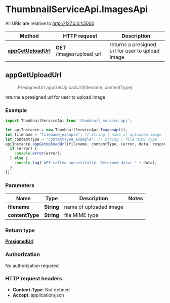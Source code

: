 # ThumbnailServiceApi.ImagesApi

All URIs are relative to *http://127.0.0.1:5000*

Method | HTTP request | Description
------------- | ------------- | -------------
[**appGetUploadUrl**](ImagesApi.md#appGetUploadUrl) | **GET** /images/upload_url | returns a presigned url for user to upload image



## appGetUploadUrl

> PresignedUrl appGetUploadUrl(filename, contentType)

returns a presigned url for user to upload image

### Example

```javascript
import ThumbnailServiceApi from 'thumbnail_service_api';

let apiInstance = new ThumbnailServiceApi.ImagesApi();
let filename = "filename_example"; // String | name of uploaded image
let contentType = "contentType_example"; // String | file MIME type
apiInstance.appGetUploadUrl(filename, contentType, (error, data, response) => {
  if (error) {
    console.error(error);
  } else {
    console.log('API called successfully. Returned data: ' + data);
  }
});
```

### Parameters


Name | Type | Description  | Notes
------------- | ------------- | ------------- | -------------
 **filename** | **String**| name of uploaded image | 
 **contentType** | **String**| file MIME type | 

### Return type

[**PresignedUrl**](PresignedUrl.md)

### Authorization

No authorization required

### HTTP request headers

- **Content-Type**: Not defined
- **Accept**: application/json

